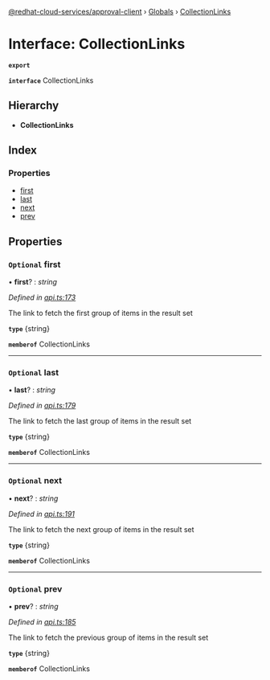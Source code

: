 [@redhat-cloud-services/approval-client](../README.md) › [Globals](../globals.md) › [CollectionLinks](collectionlinks.md)

# Interface: CollectionLinks

**`export`** 

**`interface`** CollectionLinks

## Hierarchy

* **CollectionLinks**

## Index

### Properties

* [first](collectionlinks.md#optional-first)
* [last](collectionlinks.md#optional-last)
* [next](collectionlinks.md#optional-next)
* [prev](collectionlinks.md#optional-prev)

## Properties

### `Optional` first

• **first**? : *string*

*Defined in [api.ts:173](https://github.com/RedHatInsights/javascript-clients/blob/master/packages/approval/api.ts#L173)*

The link to fetch the first group of items in the result set

**`type`** {string}

**`memberof`** CollectionLinks

___

### `Optional` last

• **last**? : *string*

*Defined in [api.ts:179](https://github.com/RedHatInsights/javascript-clients/blob/master/packages/approval/api.ts#L179)*

The link to fetch the last group of items in the result set

**`type`** {string}

**`memberof`** CollectionLinks

___

### `Optional` next

• **next**? : *string*

*Defined in [api.ts:191](https://github.com/RedHatInsights/javascript-clients/blob/master/packages/approval/api.ts#L191)*

The link to fetch the next group of items in the result set

**`type`** {string}

**`memberof`** CollectionLinks

___

### `Optional` prev

• **prev**? : *string*

*Defined in [api.ts:185](https://github.com/RedHatInsights/javascript-clients/blob/master/packages/approval/api.ts#L185)*

The link to fetch the previous group of items in the result set

**`type`** {string}

**`memberof`** CollectionLinks
